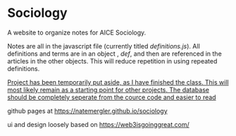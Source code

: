 # Sociology
A website to organize notes for AICE Sociology.

Notes are all in the javascript file (currently titled _definitions.js_). All definitions and terms are in an object , _def_, and then are referenced in the articles in the other objects. This will reduce repetition in using repeated definitions.

<ins>Project has been temporarily put aside, as I have finished the class. This will most likely remain as a starting point for other projects.
The database should be completely seperate from the cource code and easier to read</ins>

github pages at https://natemergler.github.io/sociology

ui and design loosely based on https://web3isgoinggreat.com/ 
